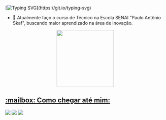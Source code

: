 [![Typing SVG](https://readme-typing-svg.demolab.com?font=Montserrat&duration=3000&pause=1000&color=000000&random=false&width=435&lines=Oie%2C+me+chamo+Camille+Neves!;Seja+Bem-Vindo+ao+meu+perfil+GitHub!)](https://git.io/typing-svg)
- 🔭 Atualmente faço o curso de Técnico na Escola SENAI "Paulo Antônio Skaf", buscando maior aprendizado na área de inovação.

<div align="center">
<a href="https://github.com/camilleneves">
<img height="180em" src="https://github-readme-stats.vercel.app/api/top-langs/?username=camilleneves&layout=compact&langs_count=7&theme=dracula"/>
</div>

<div>
  <h2>:mailbox: Como chegar até mim:</h2>
<a href="(https://delve.office.com/?u=4a72896a-7239-4111-9f69-8f64d1666ed8&v=work)" target="_blank"><img src="https://img.shields.io/badge/microsoft-%231877F2.svg?&style=for-the-badge&logo=microsoft&color=00a4ef" target="_blank"></a> 
  <a href = "mailto:nevescamilleb@gmail.com"><img src="https://img.shields.io/badge/Gmail-D14836?style=for-the-badge&logo=gmail&logoColor=white" target="_blank"></a>
  <a href="https://www.linkedin.com/in/camille-neves-6a26b7260/" target="_blank"><img src="https://img.shields.io/badge/-LinkedIn-%230077B5?style=for-the-badge&logo=linkedin&logoColor=white" target="_blank"></a>
 
</div>


<!--
**camilleneves/camilleneves** is a ✨ _special_ ✨ repository because its `README.md` (this file) appears on your GitHub profile.

Here are some ideas to get you started:

- 🔭 I’m currently working on ...
- 🌱 I’m currently learning ...
- 👯 I’m looking to collaborate on ...
- 🤔 I’m looking for help with ...
- 💬 Ask me about ...
- 📫 How to reach me: ...
- 😄 Pronouns: ...
- ⚡ Fun fact: ...
-->
